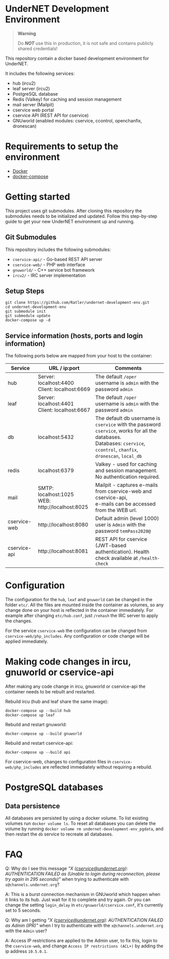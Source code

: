 UnderNET Development Environment
================================
> **Warning**
> 
> Do _**NOT**_ use this in production, it is not safe and contains publicly shared credentials! 

This repository contain a docker based development environment for UnderNET.

It includes the following services:

- hub (ircu2)
- leaf server (ircu2)
- PostgreSQL database
- Redis (Valkey) for caching and session management
- mail server (Mailpit)
- cservice web portal
- cservice API (REST API for cservice)
- GNUworld (enabled modules: cservice, ccontrol, openchanfix, dronescan)


# Requirements to setup the environment

- [Docker](https://www.docker.com/)
- [docker-compose](https://docs.docker.com/compose/)


# Getting started

This project uses git submodules. After cloning this repository the submodules needs to be
initialized and updated. Follow this step-by-step guide to get your new UnderNET environment
up and running.

## Git Submodules

This repository includes the following submodules:

- `cservice-api/` - Go-based REST API server
- `cservice-web/` - PHP web interface
- `gnuworld/` - C++ service bot framework
- `ircu2/` - IRC server implementation

## Setup Steps

```
git clone https://github.com/Ratler/undernet-development-env.git
cd undernet-development-env
git submodule init
git submodule update
docker-compose up -d
```

## Service information (hosts, ports and login information)

The following ports below are mapped from your host to the container:

| Service      | URL / ip:port                                        | Comments                                                                                                                                                                    |
|--------------|------------------------------------------------------|-----------------------------------------------------------------------------------------------------------------------------------------------------------------------------|
| hub          | Server: localhost:4400 <br> Client: localhost:6669   | The default `/oper` username is `admin` with the password `admin`                                                                                                           |
| leaf         | Server: localhost:4401 <br> Client: localhost:6667   | The default `/oper` username is `admin` with the password `admin`                                                                                                           |
| db           | localhost:5432                                       | The default db username is `cservice` with the password `cservice`, works for all the databases. <br> Databases: `cservice`, `ccontrol`, `chanfix`, `dronescan`, `local_db` |
| redis        | localhost:6379                                       | Valkey - used for caching and session management. No authentication required.                                                                                               |
| mail         | SMTP: localhost:1025 <br> WEB: http://localhost:8025 | Mailpit - captures e-mails from cservice-web and cservice-api, <br>e-mails can be accessed from the WEB url.                                                                |
| cservice-web | http://localhost:8080                                | Default admin (level 1000) user is `Admin` with the password `temPass2020@`                                                                                                 |
| cservice-api | http://localhost:8081                                | REST API for cservice (JWT-based authentication). Health check available at `/health-check`                                                                                 |


# Configuration

The configuration for the `hub`, `leaf` and `gnuworld` can be changed in the folder `etc/`.
All the files are mounted inside the container as volumes, so any change done on your host
is reflected in the container immediately. For example after changing `etc/hub.conf`, just 
`/rehash` the IRC server to apply the changes.

For the service `cservice-web` the configuration can be changed from `cservice-web/php_includes`. Any configuration
or code change will be applied immediately.

# Making code changes in ircu, gnuworld or cservice-api

After making any code change in ircu, gnuworld or cservice-api the container needs to be rebuilt and restarted.

Rebuild ircu (hub and leaf share the same image):
```
docker-compose up --build hub
docker-compose up leaf
```

Rebuild and restart gnuworld:
```
docker-compose up --build gnuworld
```

Rebuild and restart cservice-api:
```
docker-compose up --build api
```

For cservice-web, changes to configuration files in `cservice-web/php_includes` are reflected immediately without requiring a rebuild.

# PostgreSQL databases

## Data persistence

All databases are persisted by using a docker volume. To list existing volumes  run `docker volume ls`. 
To reset all databases you can delete the volume by running `docker volume rm undernet-development-env_pgdata`,
and then restart the `db` service to recreate all databases.


# FAQ
Q: Why do I see this message _"X (cservice@undernet.org): AUTHENTICATION FAILED as <user> 
   (Unable to login during reconnection, please try again in 295 seconds)"_ when trying to 
   authenticate with `x@channels.undernet.org`?

A: This is a burst connection mechanism in GNUworld which happen when it links to its hub. 
   Just wait for it to complete and try again. Or you can change the setting `login_delay` in
   `etc/gnuworld/cservice.conf`, it's currently set to 5 seconds.

Q: Why am I getting _"X (cservice@undernet.org): AUTHENTICATION FAILED as Admin (IPR)"_ when I try to
   authenticate with the `x@channels.undernet.org` with the `Admin` user?

A: Access IP restrictions are applied to the Admin user, to fix this, login to the `cservice-web`, and
   change `Access IP restrictions (ACL+)` by adding the ip address `10.5.0.1`.